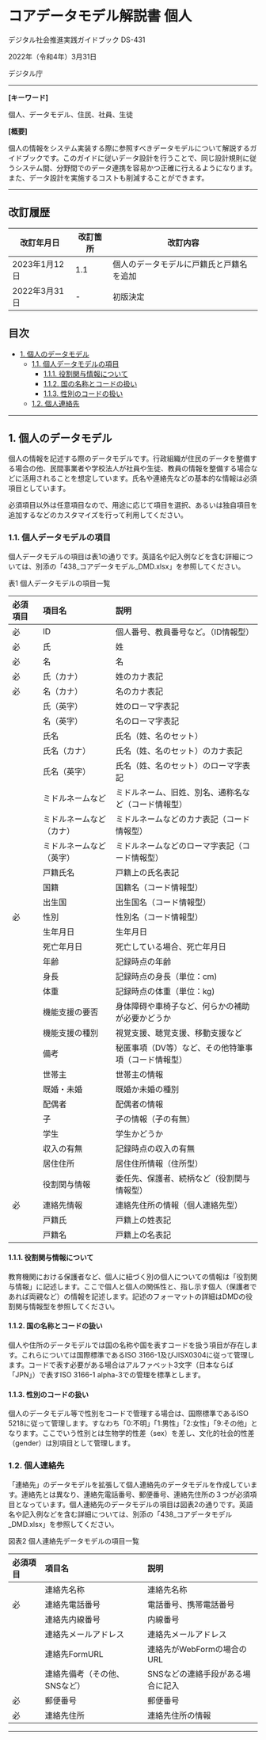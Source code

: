 # コアデータモデル解説書  個人 <!-- omit in toc -->

デジタル社会推進実践ガイドブック DS-431

2022年（令和4年）3月31日

デジタル庁

-----
**[キーワード]**

個人、データモデル、住民、社員、生徒

**[概要]**

個人の情報をシステム実装する際に参照すべきデータモデルについて解説するガイドブックです。このガイドに従いデータ設計を行うことで、同じ設計規則に従うシステム間、分野間でのデータ連携を容易かつ正確に行えるようになります。また、データ設計を実施するコストも削減することができます。

-----

## 改訂履歴 <!-- omit in toc -->

| 改訂年月日    | 改訂箇所 | 改訂内容 |
|---------------|----------|----------|
| 2023年1月12日 | 1.1 | 個人のデータモデルに戸籍氏と戸籍名を追加 |
| 2022年3月31日 | -        | 初版決定 |

## 目次 <!-- omit in toc -->

- [1. 個人のデータモデル](#1-個人のデータモデル)
  - [1.1. 個人データモデルの項目](#11-個人データモデルの項目)
    - [1.1.1. 役割関与情報について](#111-役割関与情報について)
    - [1.1.2. 国の名称とコードの扱い](#112-国の名称とコードの扱い)
    - [1.1.3. 性別のコードの扱い](#113-性別のコードの扱い)
  - [1.2. 個人連絡先](#12-個人連絡先)

-----
## 1. 個人のデータモデル

個人の情報を記述する際のデータモデルです。行政組織が住民のデータを整備する場合の他、民間事業者や学校法人が社員や生徒、教員の情報を整備する場合などに活用されることを想定しています。氏名や連絡先などの基本的な情報は必須項目としています。

必須項目以外は任意項目なので、用途に応じて項目を選択、あるいは独自項目を追加するなどのカスタマイズを行って利用してください。

### 1.1. 個人データモデルの項目

個人データモデルの項目は表1の通りです。英語名や記入例などを含む詳細については、別添の「438_コアデータモデル_DMD.xlsx」を参照してください。

表1 個人データモデルの項目一覧

|必須項目|項目名                  |説明                                                |
|:-------|:-----------------------|:---------------------------------------------------|
|必      |ID                      |個人番号、教員番号など。（ID情報型）                |
|必      |氏                      |姓                                                  |
|必      |名                      |名                                                  |
|必      |氏（カナ）              |姓のカナ表記                                        |
|必      |名（カナ）              |名のカナ表記                                        |
|        |氏（英字）              |姓のローマ字表記                                    |
|        |名（英字）              |名のローマ字表記                                    |
|        |氏名                    |氏名（姓、名のセット）                              |
|        |氏名（カナ）            |氏名（姓、名のセット）のカナ表記                    |
|        |氏名（英字）            |氏名（姓、名のセット）のローマ字表記                |
|        |ミドルネームなど        |ミドルネーム、旧姓、別名、通称名など（コード情報型）|
|        |ミドルネームなど（カナ）|ミドルネームなどのカナ表記（コード情報型）          |
|        |ミドルネームなど（英字）|ミドルネームなどのローマ字表記（コード情報型）      |
|        |戸籍氏名                |戸籍上の氏名表記                                    |
|        |国籍                    |国籍名（コード情報型）                              |
|        |出生国                  |出生国名（コード情報型）                            |
|必      |性別                    |性別名（コード情報型）                              |
|        |生年月日                |生年月日                                            |
|        |死亡年月日              |死亡している場合、死亡年月日                        |
|        |年齢                    |記録時点の年齢                                      |
|        |身長                    |記録時点の身長（単位：cm)                           |
|        |体重                    |記録時点の体重（単位：kg)                           |
|        |機能支援の要否          |身体障碍や車椅子など、何らかの補助が必要かどうか    |
|        |機能支援の種別          |視覚支援、聴覚支援、移動支援など                    |
|        |備考                    |秘匿事項（DV等）など、その他特筆事項（コード情報型）|
|        |世帯主                  |世帯主の情報                                        |
|        |既婚・未婚              |既婚か未婚の種別                                    |
|        |配偶者                  |配偶者の情報                                        |
|        |子                      |子の情報（子の有無）                                |
|        |学生                    |学生かどうか                                        |
|        |収入の有無              |記録時点の収入の有無                                |
|        |居住住所                |居住住所情報（住所型）                              |
|        |役割関与情報            |委任先、保護者、続柄など（役割関与情報型）          |
|必      |連絡先情報              |連絡先住所の情報（個人連絡先型）                    |
|        |戸籍氏                |戸籍上の姓表記                                    |
|        |戸籍名                |戸籍上の名表記                                    |

#### 1.1.1. 役割関与情報について

教育機関における保護者など、個人に紐づく別の個人についての情報は「役割関与情報」に記述します。ここで個人と個人の関係性と、指し示す個人（保護者であれば両親など）の情報を記述します。記述のフォーマットの詳細はDMDの役割関与情報型を参照してください。

#### 1.1.2. 国の名称とコードの扱い

個人や住所のデータモデルでは国の名称や国を表すコードを扱う項目が存在します。これらについては国際標準であるISO 3166-1及びJISX0304に従って管理します。コードで表す必要がある場合はアルファベット3文字（日本ならば「JPN」）で表すISO 3166-1 alpha-3での管理を標準とします。

#### 1.1.3. 性別のコードの扱い

個人のデータモデル等で性別をコードで管理する場合は、国際標準であるISO 5218に従って管理します。すなわち「0:不明」「1:男性」「2:女性」「9:その他」となります。ここでいう性別とは生物学的性差（sex）を差し、文化的社会的性差（gender）は別項目として管理します。

### 1.2. 個人連絡先

「連絡先」のデータモデルを拡張して個人連絡先のデータモデルを作成しています。連絡先とは異なり、連絡先電話番号、郵便番号、連絡先住所の３つが必須項目となっています。個人連絡先のデータモデルの項目は図表2の通りです。英語名や記入例などを含む詳細については、別添の「438_コアデータモデル_DMD.xlsx」を参照してください。

図表2 個人連絡先データモデルの項目一覧

|必須項目|項目名                       |説明                             |
|:-------|:----------------------------|:--------------------------------|
|        |連絡先名称                   |連絡先名称                       |
|必      |連絡先電話番号               |電話番号、携帯電話番号           |
|        |連絡先内線番号               |内線番号                         |
|        |連絡先メールアドレス         |連絡先メールアドレス             |
|        |連絡先FormURL                |連絡先がWebFormの場合のURL       |
|        |連絡先備考（その他、SNSなど）|SNSなどの連絡手段がある場合に記入|
|必      |郵便番号                     |郵便番号                         |
|必      |連絡先住所                   |連絡先住所の情報                 |


-----
